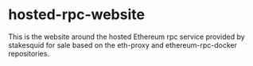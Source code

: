 # hosted-rpc-website
This is the website around the hosted Ethereum rpc service provided by stakesquid for sale based on the eth-proxy and ethereum-rpc-docker repositories.
